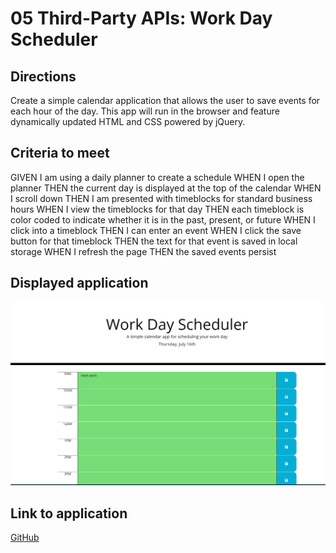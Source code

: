 # 05 Third-Party APIs: Work Day Scheduler

## Directions

Create a simple calendar application that allows the user to save events for each hour of the day. This app will run in the browser and feature dynamically updated HTML and CSS powered by jQuery.

## Criteria to meet

GIVEN I am using a daily planner to create a schedule
WHEN I open the planner
THEN the current day is displayed at the top of the calendar
WHEN I scroll down
THEN I am presented with timeblocks for standard business hours
WHEN I view the timeblocks for that day
THEN each timeblock is color coded to indicate whether it is in the past, present, or future
WHEN I click into a timeblock
THEN I can enter an event
WHEN I click the save button for that timeblock
THEN the text for that event is saved in local storage
WHEN I refresh the page
THEN the saved events persist

## Displayed application

![Work Day Scheduler](/Assets/unit5.PNG)

## Link to application

[GitHub](https://stephanie-hall.github.io/Third-Party-APIs-Day-Planner/)